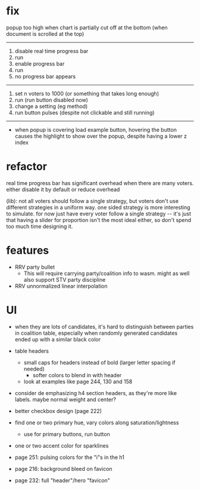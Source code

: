 # fix

popup too high when chart is partially cut off at the bottom (when document is scrolled at the top)

---

1. disable real time progress bar
2. run
3. enable progress bar
4. run
5. no progress bar appears

---

1. set n voters to 1000 (or something that takes long enough)
2. run (run button disabled now)
3. change a setting (eg method)
4. run button pulses (despite not clickable and still running)

--- 

- when popup is covering load example button, hovering the button causes the highlight to show over the popup, despite having a lower z index

# refactor

real time progress bar has significant overhead when there are many voters. either disable it by default or reduce overhead

(lib): not all voters should follow a single strategy, but voters don't use different strategies in a uniform way. one sided strategy is more interesting to simulate. for now just have every voter follow a single strategy -- it's just that having a slider for proportion isn't the most ideal either, so don't spend too much time designing it.

# features

- RRV party bullet
    - This will require carrying party/coalition info to wasm. might as well also support STV party discipline
- RRV unnormalized linear interpolation

# UI
- when they are lots of candidates, it's hard to distinguish between parties in coalition table, especially when randomly generated candidates ended up with a similar black color

- table headers
    - small caps for headers instead of bold (larger letter spacing if needed)
        - softer colors to blend in with header
    - look at examples like page 244, 130 and 158

- consider de emphasizing h4 section headers, as they're more like labels. maybe normal weight and center?

- better checkbox design (page 222)

- find one or two primary hue, vary colors along saturation/lightness
    - use for primary buttons, run button
- one or two accent color for sparklines

- page 251: pulsing colors for the "i"s in the h1
- page 216: background bleed on favicon
- page 232: full "header"/hero "favicon"
